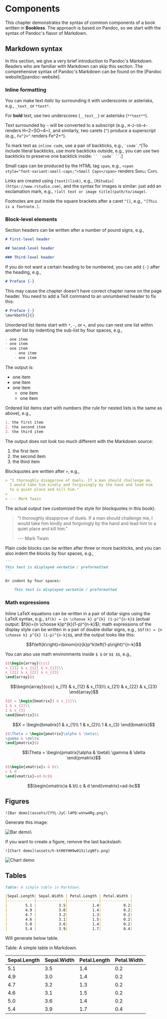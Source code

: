 # Components

This chapter demonstrates the syntax of common components of a book written in **Bookless**. The approach is based on Pandoc, so we start with the syntax of Pandoc's flavor of Markdown.

## Markdown syntax

In this section, we give a very brief introduction to Pandoc's Markdown. Readers who are familiar with Markdown can skip this section. The comprehensive syntax of Pandoc's Markdown can be found on the [Pandoc website][pandoc-website].

### Inline formatting

You can make text _italic_ by surrounding it with underscores or asterisks, e.g., `_text_` or `*text*`.

For **bold** text, use two underscores (`__text__`) or asterisks (`**text**`).

Text surrounded by `~` will be converted to a subscript (e.g., `H~2~SO~4~` renders H~2~SO~4~), and similarly, two carets (`^`) produce a superscript (e.g., `Fe^2+^` renders Fe^2+^).

To mark text as `inline code`, use a pair of backticks, e.g., `` `code` ``.^[To include literal backticks, use more backticks outside, e.g., you can use two backticks to preserve one backtick inside: ``` `` `code` `` ```.] 

Small caps can be produced by the HTML tag `span`, e.g., `<span style="font-variant:small-caps;">Small Caps</span>` renders <span style="font-variant:small-caps;">Small Caps</span>.

Links are created using `[text](link)`, e.g., `[RStudio](https://www.rstudio.com)`, and the syntax for images is similar: just add an exclamation mark, e.g., `![alt text or image title](path/to/image)`.

Footnotes are put inside the square brackets after a caret `^[]`, e.g., `^[This is a footnote.]`.

### Block-level elements

Section headers can be written after a number of pound signs, e.g.,

```markdown
# First-level header

## Second-level header

### Third-level header
```

If you do not want a certain heading to be numbered, you can add `{-}` after the heading, e.g.,

```markdown
# Preface {-}
```

This may cause the chapter doesn't have correct chapter name on the page header. You need to add a TeX command to an unnumbered header to fix this:

```markdown
# Preface {-}
\markboth{}{}
```

Unordered list items start with `*`, `-`, or `+`, and you can nest one list within another list by indenting the sub-list by four spaces, e.g.,

```markdown
- one item
- one item
- one item
    - one item
    - one item
```

The output is:

- one item
- one item
- one item
    - one item
    - one item

Ordered list items start with numbers (the rule for nested lists is the same as above), e.g.,

```markdown
1. the first item
2. the second item
3. the third item
```

The output does not look too much different with the Markdown source:

1. the first item
2. the second item
3. the third item

Blockquotes are written after `>`, e.g.,

```markdown
> "I thoroughly disapprove of duels. If a man should challenge me,
  I would take him kindly and forgivingly by the hand and lead him
  to a quiet place and kill him."
>
> --- Mark Twain
```

The actual output (we customized the style for blockquotes in this book):

> "I thoroughly disapprove of duels. If a man should challenge me,
  I would take him kindly and forgivingly by the hand and lead him
  to a quiet place and kill him."
>
> --- Mark Twain

Plain code blocks can be written after three or more backticks, and you can also indent the blocks by four spaces, e.g.,

````markdown
```
This text is displayed verbatim / preformatted
```

Or indent by four spaces:

    This text is displayed verbatim / preformatted
````

### Math expressions

Inline LaTeX equations can be written in a pair of dollar signs using the LaTeX syntax, e.g., `$f(k) = {n \choose k} p^{k} (1-p)^{n-k}$` (actual output: $f(k)={n \choose k}p^{k}(1-p)^{n-k}$); math expressions of the display style can be written in a pair of double dollar signs, e.g., `$$f(k) = {n \choose k} p^{k} (1-p)^{n-k}$$`, and the output looks like this:

$$f\left(k\right)=\binom{n}{k}p^k\left(1-p\right)^{n-k}$$

You can also use math environments inside `$ $` or `$$ $$`, e.g.,

```latex
$$\begin{array}{ccc}
x_{11} & x_{12} & x_{13}\\
x_{21} & x_{22} & x_{23}
\end{array}$$
```

$$\begin{array}{ccc}
x_{11} & x_{12} & x_{13}\\
x_{21} & x_{22} & x_{23}
\end{array}$$

```latex
$$X = \begin{bmatrix}1 & x_{1}\\
1 & x_{2}\\
1 & x_{3}
\end{bmatrix}$$
```

$$X = \begin{bmatrix}1 & x_{1}\\
1 & x_{2}\\
1 & x_{3}
\end{bmatrix}$$

```latex
$$\Theta = \begin{pmatrix}\alpha & \beta\\
\gamma & \delta
\end{pmatrix}$$
```

$$\Theta = \begin{pmatrix}\alpha & \beta\\
\gamma & \delta
\end{pmatrix}$$

```latex
$$\begin{vmatrix}a & b\\
c & d
\end{vmatrix}=ad-bc$$
```

$$\begin{vmatrix}a & b\\
c & d
\end{vmatrix}=ad-bc$$


## Figures

```
![Bar demo](assets/CYYL-JyC-l4PQ-wVnw4Rg.png)\
```

Generate this image:

![Bar demo](assets/CYYL-JyC-l4PQ-wVnw4Rg.png)\

If you want to create a figure, remove the last backslash:

```
![Chart demo](assets/h-ktH6YHH9w015ilzgNfs.png)
```

![Chart demo](assets/h-ktH6YHH9w015ilzgNfs.png)


## Tables

```markdown
Table: A simple table in Markdown.

|Sepal.Length| Sepal.Width | Petal.Length | Petal.Width |
|------------|-------------|--------------|-------------|
|        5.1 |          3.5|           1.4|          0.2|
|        4.9 |          3.0|           1.4|          0.2|
|        4.7 |          3.2|           1.3|          0.2|
|        4.6 |          3.1|           1.5|          0.2|
|        5.0 |          3.6|           1.4|          0.2|
|        5.4 |          3.9|           1.7|          0.4|
```

Will generate below table.


Table: A simple table in Markdown.

|Sepal.Length| Sepal.Width | Petal.Length | Petal.Width |
|------------|-------------|--------------|-------------|
|        5.1 |          3.5|           1.4|          0.2|
|        4.9 |          3.0|           1.4|          0.2|
|        4.7 |          3.2|           1.3|          0.2|
|        4.6 |          3.1|           1.5|          0.2|
|        5.0 |          3.6|           1.4|          0.2|
|        5.4 |          3.9|           1.7|          0.4|